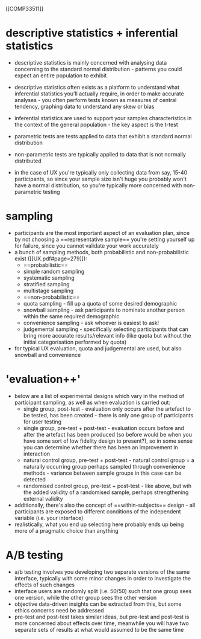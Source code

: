 [[COMP33511]]

# descriptive statistics + inferential statistics
- descriptive statistics is mainly concerned with analysing data concerning to the standard normal distribution - patterns you could expect an entire population to exhibit
- descriptive statistics often exists as a platform to understand what inferential statistics you'll actually require, in order to make accurate analyses - you often perform tests known as measures of central tendency, graphing data to understand any skew or bias

- inferential statistics are used to support your samples characteristics in the context of the general population - the key aspect is the t-test
- parametric tests are tests applied to data that exhibit a standard normal distribution
- non-parametric tests are typically applied to data that is not normally distributed
- in the case of UX you're typically only collecting data from say, 15-40 participants, so since your sample size isn't huge you probably won't have a normal distribution, so you're typically more concerned with non-parametric testing

# sampling
- participants are the most important aspect of an evaluation plan, since by not choosing a ==representative sample== you're setting yourself up for failure, since you cannot validate your work accurately
- a bunch of sampling methods, both probabilistic and non-probabilistic exist ([[UX.pdf#page=279]]):
	- ==probabilistic==
	- simple random sampling
	- systematic sampling
	- stratified sampling
	- multistage sampling
	- ==non-probabilistic==
	- quota sampling - fill up a quota of some desired demographic
	- snowball sampling - ask participants to nominate another person within the same required demographic
	- convenience sampling - ask whoever is easiest to ask!
	- judgemental sampling - specifically selecting participants that can bring more accurate results/relevant info (like quota but without the initial categorisation performed by quota)
- for typical UX evaluation, quota and judgemental are used, but also snowball and convenience

# 'evaluation++'
- below are a list of experimental designs which vary in the method of participant sampling, as well as when evaluation is carried out:
	- single group, post-test - evaluation only occurs after the artefact to be tested, has been created - there is only one group of participants for user testing
	- single group, pre-test + post-test - evaluation occurs before and after the artefact has been produced (so before would be when you have some sort of low fidelity design to present?), so in some sense you can determine whether there has been an improvement in interaction
	- natural control group, pre-test + post-test - natural control group = a naturally occurring group perhaps sampled through convenience methods - variance between sample groups in this case can be detected
	- randomised control group, pre-test + post-test - like above, but wih the added validity of a randomised sample, perhaps strengthening external validity
- additionally, there's also the concept of ==within-subjects== design - all participants are exposed to different conditions of the independent variable (i.e. your interface)
- realistically, what you end up selecting here probably ends up being more of a pragmatic choice than anything

# A/B testing
- a/b testing involves you developing two separate versions of the same interface, typically with some minor changes in order to investigate the effects of such changes
- interface users are randomly split (i.e. 50/50) such that one group sees one version, while the other group sees the other version
- objective data-driven insights can be extracted from this, but some ethics concerns need be addressed
- pre-test and post-test takes similar ideas, but pre-test and post-test is more concerned about effects over time, meanwhile you will have two separate sets of results at what would assumed to be the same time